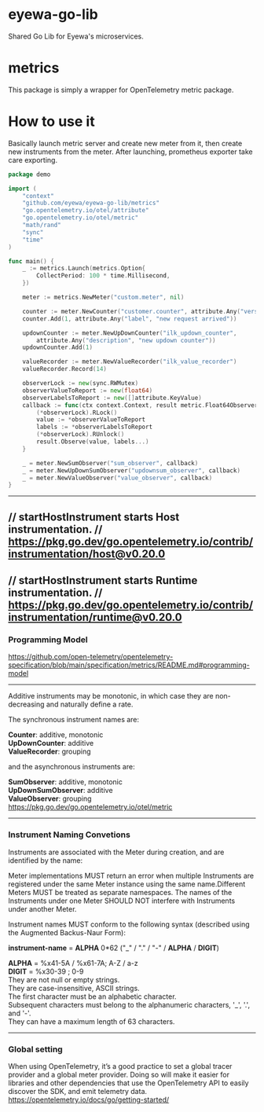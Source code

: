 # eyewa-go-lib
Shared Go Lib for Eyewa's microservices.

# metrics
This package is simply a wrapper for OpenTelemetry metric package.

# How to use it
Basically launch metric server and create new meter from it, then create
new instruments from the meter. After launching, prometheus exporter take
care exporting.

```Go
package demo

import (
	"context"
	"github.com/eyewa/eyewa-go-lib/metrics"
	"go.opentelemetry.io/otel/attribute"
	"go.opentelemetry.io/otel/metric"
	"math/rand"
	"sync"
	"time"
)

func main() {
	_ := metrics.Launch(metrics.Option{
		CollectPeriod: 100 * time.Millisecond,
	})

	meter := metrics.NewMeter("custom.meter", nil)

	counter := meter.NewCounter("customer.counter", attribute.Any("version", "1.0.0"))
	counter.Add(1, attribute.Any("label", "new request arrived"))

	updownCounter := meter.NewUpDownCounter("ilk_updown_counter",
		attribute.Any("description", "new updown counter"))
	updownCounter.Add(1)

	valueRecorder := meter.NewValueRecorder("ilk_value_recorder")
	valueRecorder.Record(14)

	observerLock := new(sync.RWMutex)
	observerValueToReport := new(float64)
	observerLabelsToReport := new([]attribute.KeyValue)
	callback := func(ctx context.Context, result metric.Float64ObserverResult) {
		(*observerLock).RLock()
		value := *observerValueToReport
		labels := *observerLabelsToReport
		(*observerLock).RUnlock()
		result.Observe(value, labels...)
	}

	_ = meter.NewSumObserver("sum_observer", callback)
	_ = meter.NewUpDownSumObserver("updownsum_observer", callback)
	_ = meter.NewValueObserver("value_observer", callback)
}
```
---
// startHostInstrument starts Host instrumentation.
// https://pkg.go.dev/go.opentelemetry.io/contrib/instrumentation/host@v0.20.0
---
// startHostInstrument starts Runtime instrumentation.
// https://pkg.go.dev/go.opentelemetry.io/contrib/instrumentation/runtime@v0.20.0
---
### Programming Model
https://github.com/open-telemetry/opentelemetry-specification/blob/main/specification/metrics/README.md#programming-model

---
Additive instruments may be monotonic, in which case they are non-decreasing and naturally define a rate.

The synchronous instrument names are: 

**Counter**:           additive, monotonic \
**UpDownCounter**:     additive \
**ValueRecorder**:     grouping 

and the asynchronous instruments are: 

**SumObserver**:       additive, monotonic \
**UpDownSumObserver**: additive \
**ValueObserver**:     grouping \
https://pkg.go.dev/go.opentelemetry.io/otel/metric

---
### Instrument Naming Convetions
Instruments are associated with the Meter during creation, and are identified by the name:

Meter implementations MUST return an error when multiple Instruments are registered under 
the same Meter instance using the same name.Different Meters MUST be treated as separate namespaces.
The names of the Instruments under one Meter SHOULD NOT interfere with Instruments under another Meter.

Instrument names MUST conform to the following syntax (described using the Augmented Backus-Naur Form):

**instrument-name** = **ALPHA** 0*62 ("_" / "." / "-" / **ALPHA** / **DIGIT**)

**ALPHA** = %x41-5A / %x61-7A; A-Z / a-z \
**DIGIT** = %x30-39 ; 0-9 \
They are not null or empty strings. \
They are case-insensitive, ASCII strings. \
The first character must be an alphabetic character. \
Subsequent characters must belong to the alphanumeric characters, '_', '.', and '-'. \
They can have a maximum length of 63 characters.

---
### Global setting
When using OpenTelemetry, it’s a good practice to set a global tracer provider and 
a global meter provider. Doing so will make it easier for libraries and other dependencies 
that use the OpenTelemetry API to easily discover the SDK, and emit telemetry data.\
https://opentelemetry.io/docs/go/getting-started/


